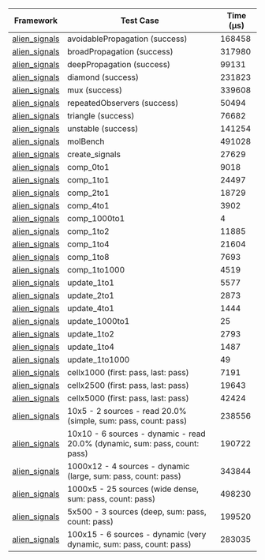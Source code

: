 | Framework | Test Case | Time (μs) |
| --- | --- | --- |
| [alien_signals](https://github.com/medz/alien-signals-dart) | avoidablePropagation (success) | 168458 |
| [alien_signals](https://github.com/medz/alien-signals-dart) | broadPropagation (success) | 317980 |
| [alien_signals](https://github.com/medz/alien-signals-dart) | deepPropagation (success) | 99131 |
| [alien_signals](https://github.com/medz/alien-signals-dart) | diamond (success) | 231823 |
| [alien_signals](https://github.com/medz/alien-signals-dart) | mux (success) | 339608 |
| [alien_signals](https://github.com/medz/alien-signals-dart) | repeatedObservers (success) | 50494 |
| [alien_signals](https://github.com/medz/alien-signals-dart) | triangle (success) | 76682 |
| [alien_signals](https://github.com/medz/alien-signals-dart) | unstable (success) | 141254 |
| [alien_signals](https://github.com/medz/alien-signals-dart) | molBench | 491028 |
| [alien_signals](https://github.com/medz/alien-signals-dart) | create_signals | 27629 |
| [alien_signals](https://github.com/medz/alien-signals-dart) | comp_0to1 | 9018 |
| [alien_signals](https://github.com/medz/alien-signals-dart) | comp_1to1 | 24497 |
| [alien_signals](https://github.com/medz/alien-signals-dart) | comp_2to1 | 18729 |
| [alien_signals](https://github.com/medz/alien-signals-dart) | comp_4to1 | 3902 |
| [alien_signals](https://github.com/medz/alien-signals-dart) | comp_1000to1 | 4 |
| [alien_signals](https://github.com/medz/alien-signals-dart) | comp_1to2 | 11885 |
| [alien_signals](https://github.com/medz/alien-signals-dart) | comp_1to4 | 21604 |
| [alien_signals](https://github.com/medz/alien-signals-dart) | comp_1to8 | 7693 |
| [alien_signals](https://github.com/medz/alien-signals-dart) | comp_1to1000 | 4519 |
| [alien_signals](https://github.com/medz/alien-signals-dart) | update_1to1 | 5577 |
| [alien_signals](https://github.com/medz/alien-signals-dart) | update_2to1 | 2873 |
| [alien_signals](https://github.com/medz/alien-signals-dart) | update_4to1 | 1444 |
| [alien_signals](https://github.com/medz/alien-signals-dart) | update_1000to1 | 25 |
| [alien_signals](https://github.com/medz/alien-signals-dart) | update_1to2 | 2793 |
| [alien_signals](https://github.com/medz/alien-signals-dart) | update_1to4 | 1487 |
| [alien_signals](https://github.com/medz/alien-signals-dart) | update_1to1000 | 49 |
| [alien_signals](https://github.com/medz/alien-signals-dart) | cellx1000 (first: pass, last: pass) | 7191 |
| [alien_signals](https://github.com/medz/alien-signals-dart) | cellx2500 (first: pass, last: pass) | 19643 |
| [alien_signals](https://github.com/medz/alien-signals-dart) | cellx5000 (first: pass, last: pass) | 42424 |
| [alien_signals](https://github.com/medz/alien-signals-dart) | 10x5 - 2 sources - read 20.0% (simple, sum: pass, count: pass) | 238556 |
| [alien_signals](https://github.com/medz/alien-signals-dart) | 10x10 - 6 sources - dynamic - read 20.0% (dynamic, sum: pass, count: pass) | 190722 |
| [alien_signals](https://github.com/medz/alien-signals-dart) | 1000x12 - 4 sources - dynamic (large, sum: pass, count: pass) | 343844 |
| [alien_signals](https://github.com/medz/alien-signals-dart) | 1000x5 - 25 sources (wide dense, sum: pass, count: pass) | 498230 |
| [alien_signals](https://github.com/medz/alien-signals-dart) | 5x500 - 3 sources (deep, sum: pass, count: pass) | 199520 |
| [alien_signals](https://github.com/medz/alien-signals-dart) | 100x15 - 6 sources - dynamic (very dynamic, sum: pass, count: pass) | 283035 |
